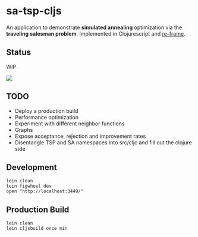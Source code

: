 # sa-tsp-cljs

An application to demonstrate **simulated annealing** optimization via the **traveling salesman problem**.
Implemented in Clojurescript and [re-frame](https://github.com/Day8/re-frame).


## Status

WIP

<img src="https://raw.github.com/perrygeo/sa-tsp-cljs/master/screenshot.png"/>


## TODO

* Deploy a production build
* Performance optimization
* Experiment with different neighbor functions
* Graphs
* Expose acceptance, rejection and improvement rates
* Disentangle TSP and SA namespaces into src/cljc and fill out the clojure side

## Development

```
lein clean
lein figwheel dev
open "http://localhost:3449/"
```

## Production Build

```
lein clean
lein cljsbuild once min
```
